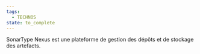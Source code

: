 ```yaml
---
tags:
  - TECHNOS
state: to_complete
---
```

SonarType Nexus est une plateforme de gestion des dépôts et de stockage des artefacts.